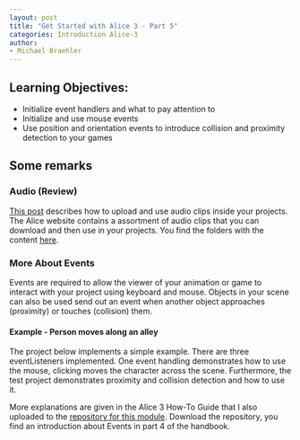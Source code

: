 ```yaml
---
layout: post
title: "Get Started with Alice 3 - Part 5"
categories: Introduction Alice-3
author:
- Michael Braehler
---
```


## Learning Objectives:
- Initialize event handlers and what to pay attention to
- Initialize and use mouse events
- Use position and orientation events to introduce collision and proximity detection to your games


## Some remarks

### Audio (Review)

[This post](https://kidscoderepo.wordpress.com/2019/12/05/alice-3-audio-files-in-alice/) describes how to upload and use audio clips inside your projects. The Alice website contains a assortment of audio clips that you can download and then use in your projects. You find the folders with the content [here](https://www.alice.org/resources/alice-3-audioibrary/).


### More About Events

Events are required to allow the viewer of your animation or game to interact with your project using keyboard and mouse. Objects in your scene can
also be used send out an event when another object approaches (proximity) or touches (collision) them. 



#### Example - Person moves along an alley

The project below implements a simple example. There are three eventListeners implemented.
One event handling demonstrates how to use the mouse, clicking moves the character across the scene. Furthermore, the test project demonstrates
proximity and collision detection and how to use it.

More explanations are given in the Alice 3 How-To Guide that I also uploaded to the [repository for this module](https://github.com/mibrs/Alice3Coding). Download the repository, you find an introduction about Events in part 4 of the handbook.
